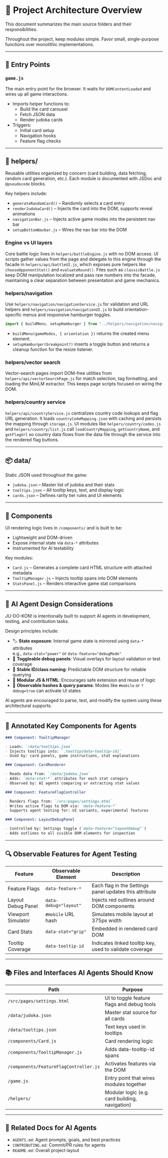 # 🧱 Project Architecture Overview

This document summarizes the main source folders and their responsibilities.

Throughout the project, keep modules simple. Favor small, single-purpose functions over monolithic implementations.

---

## 📌 Entry Points

### `game.js`

The main entry point for the browser. It waits for `DOMContentLoaded` and wires up all game interactions.

- Imports helper functions to:
  - Build the card carousel
  - Fetch JSON data
  - Render judoka cards
- Triggers:
  - Initial card setup
  - Navigation hooks
  - Feature flag checks

---

## 🧰 helpers/

Reusable utilities organized by concern (card building, data fetching, random card generation, etc.). Each module is documented with JSDoc and `@pseudocode` blocks.

Key helpers include:

- `generateRandomCard()` – Randomly selects a card entry
- `renderJudokaCard()` – Injects the card into the DOM, supports reveal animations
- `navigationBar.js` – Injects active game modes into the persistent nav bar
- `setupBottomNavbar.js` – Wires the nav bar into the DOM

### Engine vs UI layers

Core battle logic lives in `helpers/battleEngine.js` with no DOM access. UI scripts gather values from the page and delegate to this engine through the facade in `helpers/api/battleUI.js`, which exposes pure helpers like `chooseOpponentStat()` and `evaluateRound()`. Files such as `classicBattle.js` keep DOM manipulation localized and pass raw numbers into the facade, maintaining a clear separation between presentation and game mechanics.

### helpers/navigation

Use `helpers/navigation/navigationService.js` for validation and URL helpers and `helpers/navigation/navigationUI.js` to build orientation-specific menus and responsive hamburger toggles.

```js
import { buildMenu, setupHamburger } from "../helpers/navigation/navigationUI.js";
```

- `buildMenu(gameModes, { orientation })` returns the created menu element.
- `setupHamburger(breakpoint?)` inserts a toggle button and returns a cleanup function for the resize listener.

### helpers/vector search

Vector-search pages import DOM-free utilities from `helpers/api/vectorSearchPage.js` for match selection, tag formatting, and loading the MiniLM extractor. This keeps page scripts focused on wiring the DOM.

### helpers/country service

`helpers/api/countryService.js` centralizes country code lookups and flag URL generation. It loads `countryCodeMapping.json` with caching and persists the mapping through `storage.js`. UI modules like `helpers/country/codes.js` and `helpers/country/list.js` call `loadCountryMapping`, `getCountryName`, and `getFlagUrl` so country data flows from the data file through the service into the rendered flag buttons.

---

## 📦 data/

Static JSON used throughout the game:

- `judoka.json` – Master list of judoka and their stats
- `tooltips.json` – All tooltip keys, text, and display logic
- `cards.json` – Defines rarity tier rules and UI elements

---

## 🧠 Components

UI rendering logic lives in `/components/` and is built to be:

- Lightweight and DOM-driven
- Expose internal state via `data-*` attributes
- Instrumented for AI testability

Key modules:

- `Card.js` – Generates a complete card HTML structure with attached metadata
- `TooltipManager.js` – Injects tooltip spans into DOM elements
- `StatsPanel.js` – Renders interactive game stat comparisons

---

## 🧠 AI Agent Design Considerations

JU-DO-KON! is intentionally built to support AI agents in development, testing, and contribution tasks.

Design principles include:

- 🏷️ **State exposure**: Internal game state is mirrored using `data-*` attributes  
  e.g., `data-stat="power"` or `data-feature="debugMode"`
- 🧪 **Toggleable debug panels**: Visual overlays for layout validation or test coverage
- 🔗 **Stable ID/class naming**: Predictable DOM structure for reliable querying
- 🧩 **Modular JS & HTML**: Encourages safe extension and reuse of logic
- 🧭 **Observable hashes & query params**: Modes like `#mobile` or `?debug=true` can activate UI states

AI agents are encouraged to parse, test, and modify the system using these architectural supports.

---

## 🧩 Annotated Key Components for Agents

```markdown
### Component: TooltipManager

- Loads: `/data/tooltips.json`
- Injects tooltips into: `.tooltip[data-tooltip-id]`
- Used by: card panels, game instructions, stat explanations

### Component: CardRenderer

- Reads data from: `/data/judoka.json`
- Adds: `data-stat-*` attributes for each stat category
- Observed by: AI agents comparing or extracting stat values

### Component: FeatureFlagController

- Renders flags from: `/src/pages/settings.html`
- Writes active flags to DOM via: `data-feature-*`
- Supports agent testing for: UI variants, experimental features

### Component: LayoutDebugPanel

- Controlled by: Settings toggle (`data-feature="layoutDebug"`)
- Adds outlines to all visible DOM elements for inspection
```

---

## 🔍 Observable Features for Agent Testing

| Feature            | Observable Element    | Description                                             |
| ------------------ | --------------------- | ------------------------------------------------------- |
| Feature Flags      | `data-feature-*`      | Each flag in the Settings panel updates this attribute  |
| Layout Debug Panel | `data-debug="layout"` | Injects red outlines around DOM components              |
| Viewport Simulator | `#mobile` URL hash    | Simulates mobile layout at 375px width                  |
| Card Stats         | `data-stat="grip"`    | Embedded in rendered card DOM                           |
| Tooltip Coverage   | `data-tooltip-id`     | Indicates linked tooltip key, used to validate coverage |

---

## 📚 Files and Interfaces AI Agents Should Know

| Path                                   | Purpose                                        |
| -------------------------------------- | ---------------------------------------------- |
| `/src/pages/settings.html`             | UI to toggle feature flags and debug tools     |
| `/data/judoka.json`                    | Master stat source for all cards               |
| `/data/tooltips.json`                  | Text keys used in tooltips                     |
| `/components/Card.js`                  | Card rendering logic                           |
| `/components/TooltipManager.js`        | Adds data-tooltip-id spans                     |
| `/components/FeatureFlagController.js` | Activates features via the DOM                 |
| `/game.js`                             | Entry point that wires modules together        |
| `/helpers/`                            | Modular logic (e.g. card building, navigation) |

---

## 📎 Related Docs for AI Agents

- `AGENTS.md`: Agent prompts, goals, and best practices
- `CONTRIBUTING.md`: Commit/PR rules for agents
- `README.md`: Overall project layout
